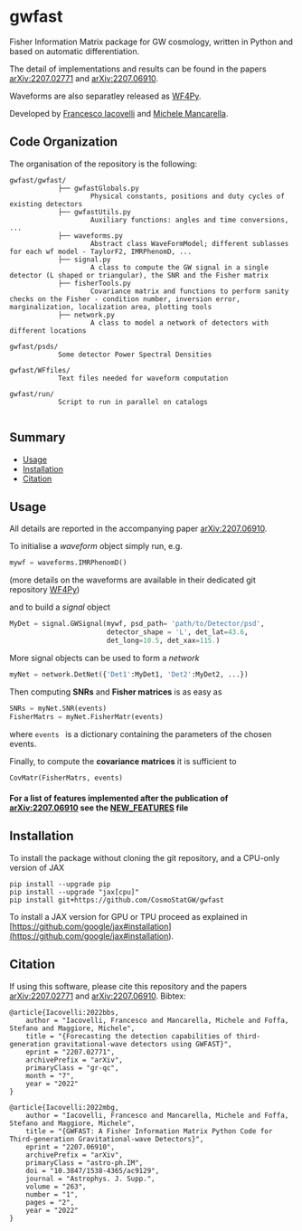 # gwfast
Fisher Information Matrix package for GW cosmology, written in Python and based on automatic differentiation.

The detail of implementations and results can be found in the papers [arXiv:2207.02771](<https://arxiv.org/abs/2207.02771>) and [arXiv:2207.06910](<https://arxiv.org/abs/2207.06910>).

Waveforms are also separatley released as [WF4Py](<https://github.com/CosmoStatGW/WF4Py>).

Developed by [Francesco Iacovelli](<https://github.com/FrancescoIacovelli>) and [Michele Mancarella](<https://github.com/Mik3M4n>).

## Code Organization
The organisation of the repository is the following:

```
gwfast/gwfast/
			├── gwfastGlobals.py 
					Physical constants, positions and duty cycles of existing detectors
			├── gwfastUtils.py
					Auxiliary functions: angles and time conversions, ...
			├── waveforms.py
					Abstract class WaveFormModel; different sublasses for each wf model - TaylorF2, IMRPhenomD, ...
			├── signal.py
					A class to compute the GW signal in a single detector (L shaped or triangular), the SNR and the Fisher matrix
			├── fisherTools.py
					Covariance matrix and functions to perform sanity checks on the Fisher - condition number, inversion error, marginalization, localization area, plotting tools
			├── network.py
					A class to model a network of detectors with different locations

gwfast/psds/ 
			Some detector Power Spectral Densities 
			
gwfast/WFfiles/ 
			Text files needed for waveform computation
			
gwfast/run/
			Script to run in parallel on catalogs
						
```

## Summary

* [Usage](https://github.com/CosmoStatGW/gwfast#Usage)
* [Installation](https://github.com/CosmoStatGW/gwfast#Installation)
* [Citation](https://github.com/CosmoStatGW/gwfast#Citation)


## Usage

All details are reported in the accompanying paper [arXiv:2207.06910](<https://arxiv.org/abs/2207.06910>).

To initialise a *waveform* object simply run, e.g.

```python
mywf = waveforms.IMRPhenomD()
```
(more details on the waveforms are available in their dedicated git repository [WF4Py](<https://github.com/CosmoStatGW/WF4Py>))

and to build a *signal* object 

```python
MyDet = signal.GWSignal(mywf, psd_path= 'path/to/Detector/psd',
 						detector_shape = 'L', det_lat=43.6, 
 						det_long=10.5, det_xax=115.) 
```

More signal objects can be used to form a *network*

```python
myNet = network.DetNet({'Det1':MyDet1, 'Det2':MyDet2, ...}) 
```

Then computing **SNRs** and **Fisher matrices** is as easy as

```python
SNRs = myNet.SNR(events) 
FisherMatrs = myNet.FisherMatr(events)  
```
where ```events ``` is a dictionary containing the parameters of the chosen events.

Finally, to compute the **covariance matrices** it is sufficient to

```python
CovMatr(FisherMatrs, events) 
```

#### For a list of features implemented after the publication of [arXiv:2207.06910](<https://arxiv.org/abs/2207.06910>) see the [NEW_FEATURES](<https://github.com/CosmoStatGW/gwfast/blob/master/NEW_FEATURES.md>) file

## Installation
To install the package without cloning the git repository, and a CPU-only version of JAX 

```
pip install --upgrade pip
pip install --upgrade "jax[cpu]" 
pip install git+https://github.com/CosmoStatGW/gwfast
```

To install a JAX version for GPU or TPU proceed as explained in [https://github.com/google/jax#installation](<https://github.com/google/jax#installation>).


## Citation

If using this software, please cite this repository and the papers [arXiv:2207.02771](<https://arxiv.org/abs/2207.02771>) and [arXiv:2207.06910](<https://arxiv.org/abs/2207.06910>). Bibtex:

```
@article{Iacovelli:2022bbs,
    author = "Iacovelli, Francesco and Mancarella, Michele and Foffa, Stefano and Maggiore, Michele",
    title = "{Forecasting the detection capabilities of third-generation gravitational-wave detectors using GWFAST}",
    eprint = "2207.02771",
    archivePrefix = "arXiv",
    primaryClass = "gr-qc",
    month = "7",
    year = "2022"
}
```

```
@article{Iacovelli:2022mbg,
    author = "Iacovelli, Francesco and Mancarella, Michele and Foffa, Stefano and Maggiore, Michele",
    title = "{GWFAST: A Fisher Information Matrix Python Code for Third-generation Gravitational-wave Detectors}",
    eprint = "2207.06910",
    archivePrefix = "arXiv",
    primaryClass = "astro-ph.IM",
    doi = "10.3847/1538-4365/ac9129",
    journal = "Astrophys. J. Supp.",
    volume = "263",
    number = "1",
    pages = "2",
    year = "2022"
}
```